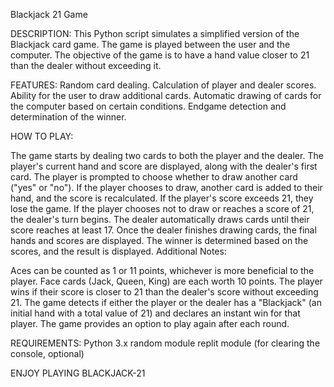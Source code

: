 Blackjack 21 Game

DESCRIPTION:
This Python script simulates a simplified version of the Blackjack card game. The game is played between the user and the computer. The objective of the game is to have a hand value closer to 21 than the dealer without exceeding it.

FEATURES:
Random card dealing.
Calculation of player and dealer scores.
Ability for the user to draw additional cards.
Automatic drawing of cards for the computer based on certain conditions.
Endgame detection and determination of the winner.

HOW TO PLAY:

The game starts by dealing two cards to both the player and the dealer.
The player's current hand and score are displayed, along with the dealer's first card.
The player is prompted to choose whether to draw another card ("yes" or "no").
If the player chooses to draw, another card is added to their hand, and the score is recalculated.
If the player's score exceeds 21, they lose the game.
If the player chooses not to draw or reaches a score of 21, the dealer's turn begins.
The dealer automatically draws cards until their score reaches at least 17.
Once the dealer finishes drawing cards, the final hands and scores are displayed.
The winner is determined based on the scores, and the result is displayed.
Additional Notes:

Aces can be counted as 1 or 11 points, whichever is more beneficial to the player.
Face cards (Jack, Queen, King) are each worth 10 points.
The player wins if their score is closer to 21 than the dealer's score without exceeding 21.
The game detects if either the player or the dealer has a "Blackjack" (an initial hand with a total value of 21) and declares an instant win for that player.
The game provides an option to play again after each round.

REQUIREMENTS:
Python 3.x
random module
replit module (for clearing the console, optional)

ENJOY PLAYING BLACKJACK-21
